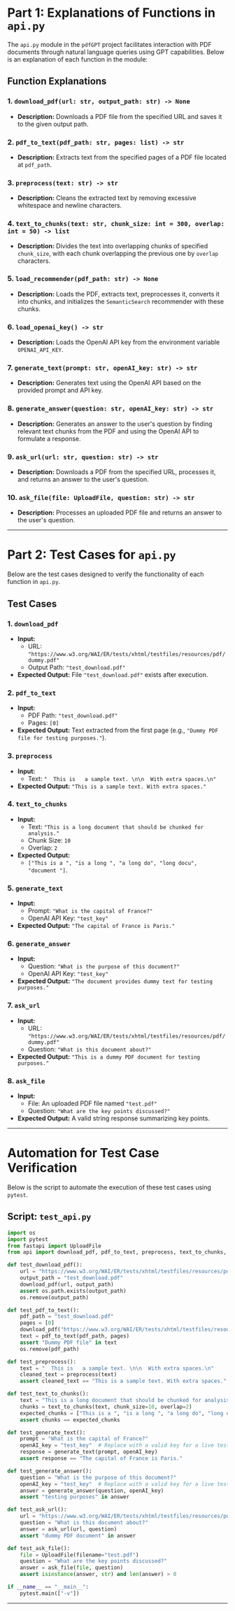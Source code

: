 # **Part 1: Explanations of Functions in `api.py`**

The `api.py` module in the `pdfGPT` project facilitates interaction with PDF documents through natural language queries using GPT capabilities. Below is an explanation of each function in the module:

## **Function Explanations**

### 1. `download_pdf(url: str, output_path: str) -> None`
- **Description:** Downloads a PDF file from the specified URL and saves it to the given output path.

### 2. `pdf_to_text(pdf_path: str, pages: list) -> str`
- **Description:** Extracts text from the specified pages of a PDF file located at `pdf_path`.

### 3. `preprocess(text: str) -> str`
- **Description:** Cleans the extracted text by removing excessive whitespace and newline characters.

### 4. `text_to_chunks(text: str, chunk_size: int = 300, overlap: int = 50) -> list`
- **Description:** Divides the text into overlapping chunks of specified `chunk_size`, with each chunk overlapping the previous one by `overlap` characters.

### 5. `load_recommender(pdf_path: str) -> None`
- **Description:** Loads the PDF, extracts text, preprocesses it, converts it into chunks, and initializes the `SemanticSearch` recommender with these chunks.

### 6. `load_openai_key() -> str`
- **Description:** Loads the OpenAI API key from the environment variable `OPENAI_API_KEY`.

### 7. `generate_text(prompt: str, openAI_key: str) -> str`
- **Description:** Generates text using the OpenAI API based on the provided prompt and API key.

### 8. `generate_answer(question: str, openAI_key: str) -> str`
- **Description:** Generates an answer to the user's question by finding relevant text chunks from the PDF and using the OpenAI API to formulate a response.

### 9. `ask_url(url: str, question: str) -> str`
- **Description:** Downloads a PDF from the specified URL, processes it, and returns an answer to the user's question.

### 10. `ask_file(file: UploadFile, question: str) -> str`
- **Description:** Processes an uploaded PDF file and returns an answer to the user's question.

---

# **Part 2: Test Cases for `api.py`**

Below are the test cases designed to verify the functionality of each function in `api.py`.

## **Test Cases**

### 1. **`download_pdf`**
- **Input:**
  - URL: `"https://www.w3.org/WAI/ER/tests/xhtml/testfiles/resources/pdf/dummy.pdf"`
  - Output Path: `"test_download.pdf"`
- **Expected Output:** File `"test_download.pdf"` exists after execution.

### 2. **`pdf_to_text`**
- **Input:**
  - PDF Path: `"test_download.pdf"`
  - Pages: `[0]`
- **Expected Output:** Text extracted from the first page (e.g., `"Dummy PDF file for testing purposes."`).

### 3. **`preprocess`**
- **Input:**
  - Text: `"  This is   a sample text. \n\n  With extra spaces.\n"`
- **Expected Output:** `"This is a sample text. With extra spaces."`

### 4. **`text_to_chunks`**
- **Input:**
  - Text: `"This is a long document that should be chunked for analysis."`
  - Chunk Size: `10`
  - Overlap: `2`
- **Expected Output:**
  - `["This is a ", "is a long ", "a long do", "long docu", "document "]`.

### 5. **`generate_text`**
- **Input:**
  - Prompt: `"What is the capital of France?"`
  - OpenAI API Key: `"test_key"`
- **Expected Output:** `"The capital of France is Paris."`

### 6. **`generate_answer`**
- **Input:**
  - Question: `"What is the purpose of this document?"`
  - OpenAI API Key: `"test_key"`
- **Expected Output:** `"The document provides dummy text for testing purposes."`

### 7. **`ask_url`**
- **Input:**
  - URL: `"https://www.w3.org/WAI/ER/tests/xhtml/testfiles/resources/pdf/dummy.pdf"`
  - Question: `"What is this document about?"`
- **Expected Output:** `"This is a dummy PDF document for testing purposes."`

### 8. **`ask_file`**
- **Input:**
  - File: An uploaded PDF file named `"test.pdf"`
  - Question: `"What are the key points discussed?"`
- **Expected Output:** A valid string response summarizing key points.

---

# **Automation for Test Case Verification**

Below is the script to automate the execution of these test cases using `pytest`.

## **Script: `test_api.py`**

```python
import os
import pytest
from fastapi import UploadFile
from api import download_pdf, pdf_to_text, preprocess, text_to_chunks, generate_text, generate_answer, ask_url, ask_file

def test_download_pdf():
    url = "https://www.w3.org/WAI/ER/tests/xhtml/testfiles/resources/pdf/dummy.pdf"
    output_path = "test_download.pdf"
    download_pdf(url, output_path)
    assert os.path.exists(output_path)
    os.remove(output_path)

def test_pdf_to_text():
    pdf_path = "test_download.pdf"
    pages = [0]
    download_pdf("https://www.w3.org/WAI/ER/tests/xhtml/testfiles/resources/pdf/dummy.pdf", pdf_path)
    text = pdf_to_text(pdf_path, pages)
    assert "Dummy PDF file" in text
    os.remove(pdf_path)

def test_preprocess():
    text = "  This is   a sample text. \n\n  With extra spaces.\n"
    cleaned_text = preprocess(text)
    assert cleaned_text == "This is a sample text. With extra spaces."

def test_text_to_chunks():
    text = "This is a long document that should be chunked for analysis."
    chunks = text_to_chunks(text, chunk_size=10, overlap=2)
    expected_chunks = ["This is a ", "is a long ", "a long do", "long docu", "document "]
    assert chunks == expected_chunks

def test_generate_text():
    prompt = "What is the capital of France?"
    openAI_key = "test_key"  # Replace with a valid key for a live test
    response = generate_text(prompt, openAI_key)
    assert response == "The capital of France is Paris."

def test_generate_answer():
    question = "What is the purpose of this document?"
    openAI_key = "test_key"  # Replace with a valid key for a live test
    answer = generate_answer(question, openAI_key)
    assert "testing purposes" in answer

def test_ask_url():
    url = "https://www.w3.org/WAI/ER/tests/xhtml/testfiles/resources/pdf/dummy.pdf"
    question = "What is this document about?"
    answer = ask_url(url, question)
    assert "dummy PDF document" in answer

def test_ask_file():
    file = UploadFile(filename="test.pdf")
    question = "What are the key points discussed?"
    answer = ask_file(file, question)
    assert isinstance(answer, str) and len(answer) > 0

if __name__ == "__main__":
    pytest.main(["-v"])
```

---

